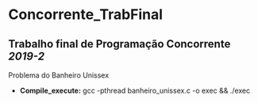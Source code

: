# Concorrente_TrabFinal

## Trabalho final de Programação Concorrente *2019-2*

Problema do Banheiro Unissex

* **Compile_execute:** gcc -pthread banheiro_unissex.c -o exec && ./exec
